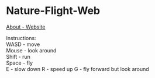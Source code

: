 # Nature-Flight-Web

[About - Website](https://sites.google.com/d/19tmIasfCE9YxqUKNDQNeEMfa8wGggRHP/p/1u3vACPb4DsRUwsZ59T3ACRc1c7PIpnqt/edit)

Instructions:  
WASD - move  
Mouse - look around  
Shift - run  
Space - fly  
E - slow down
R - speed up
G - fly forward but look around
